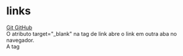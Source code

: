 <h1>links</h1>
<a href="https://github.com/devielmari/Resumos-Front-end/tree/main/Resumo-Git-GitHub" title="resumo git e github" target='_blank'>Git GitHub</a><br>
O atributo target="_blank" na tag de link abre o link em outra aba no navegador.<br>
A tag <title> localizada dentro de , ela muda o texto que aparece na janela (ou aba) do navegador. <br>
Para criar um link para outra pagina do seu site;
<a href="Resumo-HTML" title="resumo Html" target='_blank'>Html</a>
